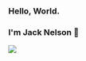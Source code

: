 ### Hello, World.
### I'm Jack Nelson 👋

<img src="https://github-readme-stats.vercel.app/api?username=nelzord&&show_icons=true&title_color=ffffff&icon_color=bb2acf&text_color=daf7dc&bg_color=151515">
